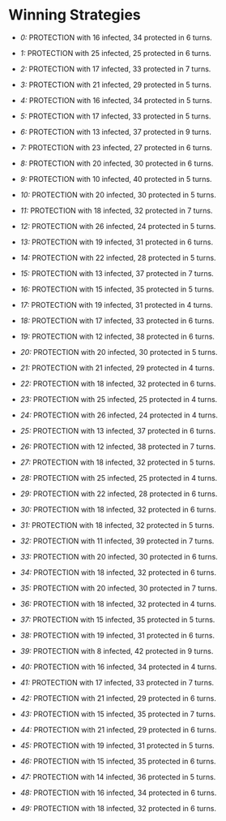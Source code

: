 # Winning Strategies

* _0:_ PROTECTION with 16 infected, 34 protected in 6 turns.


* _1:_ PROTECTION with 25 infected, 25 protected in 6 turns.


* _2:_ PROTECTION with 17 infected, 33 protected in 7 turns.


* _3:_ PROTECTION with 21 infected, 29 protected in 5 turns.


* _4:_ PROTECTION with 16 infected, 34 protected in 5 turns.


* _5:_ PROTECTION with 17 infected, 33 protected in 5 turns.


* _6:_ PROTECTION with 13 infected, 37 protected in 9 turns.


* _7:_ PROTECTION with 23 infected, 27 protected in 6 turns.


* _8:_ PROTECTION with 20 infected, 30 protected in 6 turns.


* _9:_ PROTECTION with 10 infected, 40 protected in 5 turns.


* _10:_ PROTECTION with 20 infected, 30 protected in 5 turns.


* _11:_ PROTECTION with 18 infected, 32 protected in 7 turns.


* _12:_ PROTECTION with 26 infected, 24 protected in 5 turns.


* _13:_ PROTECTION with 19 infected, 31 protected in 6 turns.


* _14:_ PROTECTION with 22 infected, 28 protected in 5 turns.


* _15:_ PROTECTION with 13 infected, 37 protected in 7 turns.


* _16:_ PROTECTION with 15 infected, 35 protected in 5 turns.


* _17:_ PROTECTION with 19 infected, 31 protected in 4 turns.


* _18:_ PROTECTION with 17 infected, 33 protected in 6 turns.


* _19:_ PROTECTION with 12 infected, 38 protected in 6 turns.


* _20:_ PROTECTION with 20 infected, 30 protected in 5 turns.


* _21:_ PROTECTION with 21 infected, 29 protected in 4 turns.


* _22:_ PROTECTION with 18 infected, 32 protected in 6 turns.


* _23:_ PROTECTION with 25 infected, 25 protected in 4 turns.


* _24:_ PROTECTION with 26 infected, 24 protected in 4 turns.


* _25:_ PROTECTION with 13 infected, 37 protected in 6 turns.


* _26:_ PROTECTION with 12 infected, 38 protected in 7 turns.


* _27:_ PROTECTION with 18 infected, 32 protected in 5 turns.


* _28:_ PROTECTION with 25 infected, 25 protected in 4 turns.


* _29:_ PROTECTION with 22 infected, 28 protected in 6 turns.


* _30:_ PROTECTION with 18 infected, 32 protected in 6 turns.


* _31:_ PROTECTION with 18 infected, 32 protected in 5 turns.


* _32:_ PROTECTION with 11 infected, 39 protected in 7 turns.


* _33:_ PROTECTION with 20 infected, 30 protected in 6 turns.


* _34:_ PROTECTION with 18 infected, 32 protected in 6 turns.


* _35:_ PROTECTION with 20 infected, 30 protected in 7 turns.


* _36:_ PROTECTION with 18 infected, 32 protected in 4 turns.


* _37:_ PROTECTION with 15 infected, 35 protected in 5 turns.


* _38:_ PROTECTION with 19 infected, 31 protected in 6 turns.


* _39:_ PROTECTION with 8 infected, 42 protected in 9 turns.


* _40:_ PROTECTION with 16 infected, 34 protected in 4 turns.


* _41:_ PROTECTION with 17 infected, 33 protected in 7 turns.


* _42:_ PROTECTION with 21 infected, 29 protected in 6 turns.


* _43:_ PROTECTION with 15 infected, 35 protected in 7 turns.


* _44:_ PROTECTION with 21 infected, 29 protected in 6 turns.


* _45:_ PROTECTION with 19 infected, 31 protected in 5 turns.


* _46:_ PROTECTION with 15 infected, 35 protected in 6 turns.


* _47:_ PROTECTION with 14 infected, 36 protected in 5 turns.


* _48:_ PROTECTION with 16 infected, 34 protected in 6 turns.


* _49:_ PROTECTION with 18 infected, 32 protected in 6 turns.


